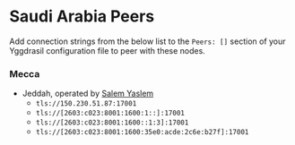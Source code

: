 # Saudi Arabia Peers

Add connection strings from the below list to the `Peers: []` section of your
Yggdrasil configuration file to peer with these nodes.

### Mecca

* Jeddah, operated by [Salem Yaslem](https://sy.sa/)
  * `tls://150.230.51.87:17001`
  * `tls://[2603:c023:8001:1600:1::]:17001`
  * `tls://[2603:c023:8001:1600::1:3]:17001`
  * `tls://[2603:c023:8001:1600:35e0:acde:2c6e:b27f]:17001`
